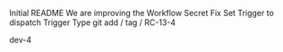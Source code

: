 Initial README
We are improving the Workflow
Secret Fix
Set Trigger to dispatch
Trigger Type
git add / tag / RC-13-4

dev-4